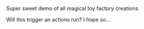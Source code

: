 Super sweet demo of all magical toy factory creations

Will this trigger an actions run? I hope so...

